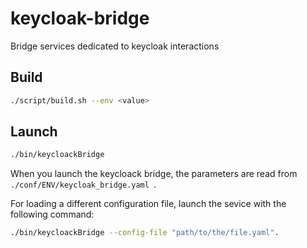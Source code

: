 <!-- [![Build Status](https://travis-ci.org/cloudtrust/keycloak-bridge.svg?branch=master)](https://travis-ci.org/cloudtrust/keacloak-bridge) 
[![Coverage Status](https://coveralls.io/repos/github/cloudtrust/keycloak-bridge/badge.svg?branch=master)](https://coveralls.io/github/cloudtrust/keycloak-bridge?branch=master)
[![Go Report Card](https://goreportcard.com/badge/github.com/cloudtrust/keycloak-bridge)](https://goreportcard.com/report/github.com/cloudtrust/keycloak-bridge) -->

# keycloak-bridge
Bridge services dedicated to keycloak interactions


## Build

```bash
./script/build.sh --env <value>
``` 
## Launch

```bash
./bin/keycloackBridge
``` 

When you launch the keycloack bridge, the parameters are read from ```./conf/ENV/keycloak_bridge.yaml ```.

For loading a different configuration file, launch the sevice with the following command: 

```bash
./bin/keycloackBridge --config-file "path/to/the/file.yaml".
``` 

